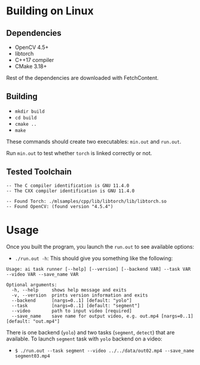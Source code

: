 # Building on Linux

## Dependencies

- OpenCV 4.5+
- libtorch
- C++17 compiler
- CMake 3.18+

Rest of the dependencies are downloaded with FetchContent.

## Building

- `mkdir build`
- `cd build`
- `cmake ..`
- `make`

These commands should create two executables: `min.out` and `run.out`.

Run `min.out` to test whether `torch` is linked correctly or not.


## Tested Toolchain

```
-- The C compiler identification is GNU 11.4.0
-- The CXX compiler identification is GNU 11.4.0

-- Found Torch: ./mlsamples/cpp/lib/libtorch/lib/libtorch.so  
-- Found OpenCV: (found version "4.5.4") 
```

# Usage

Once you built the program, you launch the `run.out` to see available options:

- `./run.out -h`: This should give you something like the following:

```
Usage: ai task runner [--help] [--version] [--backend VAR] --task VAR --video VAR --save_name VAR

Optional arguments:
  -h, --help     shows help message and exits 
  -v, --version  prints version information and exits 
  --backend      [nargs=0..1] [default: "yolo"]
  --task         [nargs=0..1] [default: "segment"]
  --video        path to input video [required]
  --save_name    save name for output video, e.g. out.mp4 [nargs=0..1] [default: "out.mp4"]
```
There is one backend (`yolo`) and two tasks (`segment`, `detect`) that
are available. To launch `segment` task with `yolo` backend on a video:

- `$ ./run.out --task segment --video ../../data/out02.mp4 --save_name segment03.mp4`
